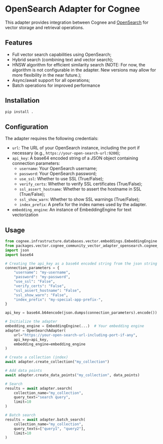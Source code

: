 # OpenSearch Adapter for Cognee

This adapter provides integration between Cognee and [OpenSearch](https://opensearch.org/) for vector storage and retrieval operations.

## Features

- Full vector search capabilities using OpenSearch;
- Hybrid search (combining text and vector search);
- HNSW algorithm for efficient similarity search (NOTE: For now, the algorithm is not configurable in the adapter. New versions may allow for more flexibility in the near future.);
- Async/await support for all operations;
- Batch operations for improved performance

## Installation

```bash
pip install .
```

## Configuration

The adapter requires the following credentials:
- `url`: The URL of your OpenSearch instance, including the port if necessary (e.g., `https://your-open-search-url:9200`);
- `api_key`: A base64 encoded string of a JSON object containing connection parameters:
  - `username`: Your OpenSearch username;
  - `password`: Your OpenSearch password;
  - `use_ssl`: Whether to use SSL (True/False);
  - `verify_certs`: Whether to verify SSL certificates (True/False);
  - `ssl_assert_hostname`: Whether to assert the hostname in SSL (True/False);
  - `ssl_show_warn`: Whether to show SSL warnings (True/False);
  - `index_prefix`: A prefix for the index names used by the adapter.
- `embedding_engine`: An instance of EmbeddingEngine for text vectorization

## Usage

```python
from cognee.infrastructure.databases.vector.embeddings.EmbeddingEngine import EmbeddingEngine
from packages.vector.cognee_community_vector_adapter_opensearch.cognee_community_vector_adapter_opensearch import OpenSearchAdapter
import json
import base64

# Creating the api_key as a base64 encoded string from the json string of the parameters
connection_parameters = {
    "username": "my-username",
    "password": "my-password",
    "use_ssl": "False",
    "verify_certs": "False",
    "ssl_assert_hostname": "False",
    "ssl_show_warn": "False",
    "index_prefix": "my-special-app-prefix-",
}

api_key = base64.b64encode(json.dumps(connection_parameters).encode()).decode()

# Initialize the adapter
embedding_engine = EmbeddingEngine(...)  # Your embedding engine
adapter = OpenSearchAdapter(
    url="https://your-open-search-url-including-port-if-any",
    api_key=api_key,
    embedding_engine=embedding_engine
)

# Create a collection (index)
await adapter.create_collection("my_collection")

# Add data points
await adapter.create_data_points("my_collection", data_points)

# Search
results = await adapter.search(
    collection_name="my_collection",
    query_text="search query",
    limit=10
)

# Batch search
results = await adapter.batch_search(
    collection_name="my_collection",
    query_texts=["query1", "query2"],
    limit=10
)
```
